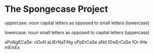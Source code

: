 # The Spongecase Project

uppercase:
	*noun*
	capital letters as opposed to small letters (lowercase)

lowercase:
	*noun*
	small letters as opposed to capital letters (uppercase)

sPoNgECaSe:
	*nOuN*
	aLtErNaTiNg uPpErCaSe aNd lOwErCaSe fOr tHe mEmEs
